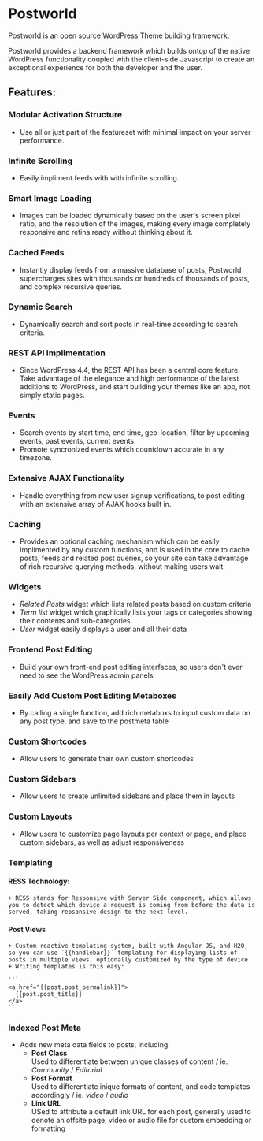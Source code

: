 Postworld
=========

Postworld is an open source WordPress Theme building framework.

Postworld provides a backend framework which builds ontop of the native WordPress functionality coupled with the client-side Javascript to create an exceptional experience for both the developer and the user.


## Features:

### Modular Activation Structure
  - Use all or just part of the featureset with minimal impact on your server performance.

### Infinite Scrolling
  - Easily impliment feeds with with infinite scrolling.

### Smart Image Loading
  - Images can be loaded dynamically based on the user's screen pixel ratio, and the resolution of the images, making every image completely responsive and retina ready without thinking about it.

### Cached Feeds
  - Instantly display feeds from a massive database of posts, Postworld supercharges sites with thousands or hundreds of thousands of posts, and complex recursive queries.

### Dynamic Search
  - Dynamically search and sort posts in real-time according to search criteria.

### REST API Implimentation
  - Since WordPress 4.4, the REST API has been a central core feature. Take advantage of the elegance and high performance of the latest additions to WordPress, and start building your themes like an app, not simply static pages.

### Events
  - Search events by start time, end time,  geo-location, filter by upcoming events, past events, current events.
  - Promote syncronized events which countdown accurate in any timezone.

### Extensive AJAX Functionality
  - Handle everything from new user signup verifications, to post editing with an extensive array of AJAX hooks built in.

### Caching
  - Provides an optional caching mechanism which can be easily implimented by any custom functions, and is used in the core to cache posts, feeds and related post queries, so your site can take advantage of rich recursive querying methods, without making users wait.

### Widgets
  - *Related Posts* widget which lists related posts based on custom criteria
  - *Term list* widget which graphically lists your tags or categories showing their contents and sub-categories.
  - *User* widget easily displays a user and all their data

### Frontend Post Editing
  - Build your own front-end post editing interfaces, so users don't ever need to see the WordPress admin panels

### Easily Add Custom Post Editing Metaboxes
  - By calling a single function, add rich metaboxs to input custom data on any post type, and save to the postmeta table

### Custom Shortcodes
  - Allow users to generate their own custom shortcodes

### Custom Sidebars
  - Allow users to create unlimited sidebars and place them in layouts

### Custom Layouts
  - Allow users to customize page layouts per context or page, and place custom sidebars, as well as adjust responsiveness

### Templating

  #### RESS Technology:
    + RESS stands for Responsive with Server Side component, which allows you to detect which device a request is coming from before the data is served, taking repsonsive design to the next level.

  #### Post Views
    + Custom reactive templating system, built with Angular JS, and H2O, so you can use `{{handlebar}}` templating for displaying lists of posts in multiple views, optionally customized by the type of device
    + Writing templates is this easy:

    ```
    <a href="{{post.post_permalink}}">
      {{post.post_title}}
    </a>
    ```

### Indexed Post Meta
- Adds new meta data fields to posts, including:
  - **Post Class**  
    Used to differentiate between unique classes of content / ie. *Community* / *Editorial*
  - **Post Format**  
  	Used to differentiate inique formats of content, and code templates accordingly / ie. *video* / *audio*
  - **Link URL**    
  	USed to attribute a default link URL for each post, generally used to denote an offsite page, video or audio file for custom embedding or formatting

